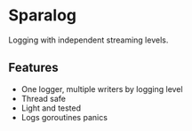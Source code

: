 # Sparalog
Logging with independent streaming levels.

## Features
* One logger, multiple writers by logging level
* Thread safe
* Light and tested
* Logs goroutines panics
